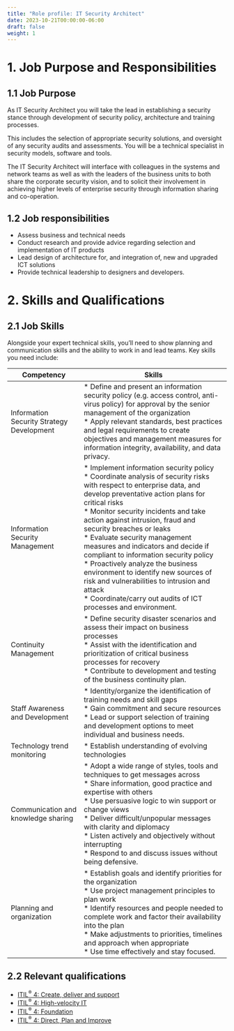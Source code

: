 ```yaml
---
title: "Role profile: IT Security Architect"
date: 2023-10-21T00:00:00-06:00
draft: false
weight: 1
---
```


# 1. Job Purpose and Responsibilities
## 1.1 Job Purpose
As IT Security Architect you will take the lead in establishing a security stance through development of security policy, architecture and training processes.

This includes the selection of appropriate security solutions, and oversight of any security audits and assessments. You will be a technical specialist in security models, software and tools.

The IT Security Architect will interface with colleagues in the systems and network teams as well as with the leaders of the business units to both share the corporate security vision, and to solicit their involvement in achieving higher levels of enterprise security through information sharing and co-operation.

## 1.2 Job responsibilities
- Assess business and technical needs
- Conduct research and provide advice regarding selection and implementation of IT products
- Lead design of architecture for, and integration of, new and upgraded ICT solutions
- Provide technical leadership to designers and developers.

# 2. Skills and Qualifications
## 2.1 Job Skills
Alongside your expert technical skills, you’ll need to show planning and communication skills and the ability to work in and lead teams. Key skills you need include:

| Competency | Skills |
| - | - |
| Information Security Strategy Development | * Define and present an information security policy (e.g. access control, anti-virus policy) for approval by the senior management of the organization <br /> * Apply relevant standards, best practices and legal requirements to create objectives and management measures for information integrity, availability, and data privacy.
| Information Security Management | * Implement information security policy <br /> * Coordinate analysis of security risks with respect to enterprise data, and develop preventative action plans for critical risks <br /> * Monitor security incidents and take action against intrusion, fraud and security breaches or leaks <br /> * Evaluate security management measures and indicators and decide if compliant to information security policy <br /> * Proactively analyze the business environment to identify new sources of risk and vulnerabilities to intrusion and attack <br /> * Coordinate/carry out audits of ICT processes and environment.
| Continuity Management | * Define security disaster scenarios and assess their impact on business processes <br /> * Assist with the identification and prioritization of critical business processes for recovery <br /> * Contribute to development and testing of the business continuity plan.
| Staff Awareness and Development | * Identity/organize the identification of training needs and skill gaps <br /> * Gain commitment and secure resources <br /> * Lead or support selection of training and development options to meet individual and business needs.
| Technology trend monitoring | * Establish understanding of evolving technologies <br />     | * Identify business advantages of adopting emerging technologies <br /> * Devise innovative solutions for integration of new technology into existing products, applications or services or for the creation of new solutions <br /> * Provide expert guidance and advice to the leadership team to support strategic decision-making.
| Communication and knowledge sharing | * Adopt a wide range of styles, tools and techniques to get messages across <br /> * Share information, good practice and expertise with others <br /> * Use persuasive logic to win support or change views <br /> * Deliver difficult/unpopular messages with clarity and diplomacy <br /> * Listen actively and objectively without interrupting <br /> * Respond to and discuss issues without being defensive.
| Planning and organization | * Establish goals and identify priorities for the organization <br /> * Use project management principles to plan work <br /> * Identify resources and people needed to complete work and factor their availability into the plan <br /> * Make adjustments to priorities, timelines and approach when appropriate <br /> * Use time effectively and stay focused. <br />
## 2.2 Relevant qualifications
- [ITIL<sup>®</sup> 4: Create, deliver and support](https://www.axelos.com/certifications/itil-service-management/managing-professional/create-deliver-and-support)
- [ITIL<sup>®</sup> 4: High-velocity IT](https://www.axelos.com/certifications/itil-service-management/managing-professional/high-velocity-it)
- [ITIL<sup>®</sup> 4: Foundation](https://www.axelos.com/certifications/itil-service-management/itil-4-foundation)
- [ITIL<sup>®</sup> 4: Direct, Plan and Improve](https://www.axelos.com/certifications/itil-service-management/managing-professional/direct-plan-and-improve)
